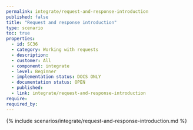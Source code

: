 ```yaml
---
permalink: integrate/request-and-response-introduction
published: false
title: "Request and response introduction"
type: scenario
toc: true
properties:
  - id: SC36
  - category: Working with requests
  - description:
  - customer: All
  - component: integrate
  - level: Beginner
  - implementation status: DOCS ONLY
  - documentation status: OPEN
  - published:
  - link: integrate/request-and-response-introduction
require:
required_by:
---
```


{% include scenarios/integrate/request-and-response-introduction.md %}

